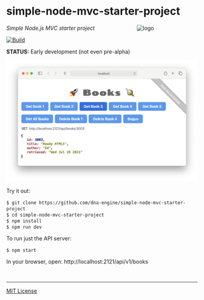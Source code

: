 # simple-node-mvc-starter-project
<img src=https://dna-engine.org/graphics/dna-logo.png align=right width=160 alt=logo>

_Simple Node.js MVC starter project_

[![Build](https://github.com/dna-engine/simple-node-mvc-starter-project/actions/workflows/run-spec-on-push.yaml/badge.svg)](https://github.com/dna-engine/simple-node-mvc-starter-project/actions/workflows/run-spec-on-push.yaml)

**STATUS:** Early development (not even pre-alpha)

![screenshot](screenshot.png)

Try it out:
```terminal
$ git clone https://github.com/dna-engine/simple-node-mvc-starter-project
$ cd simple-node-mvc-starter-project
$ npm install
$ npm run dev
```

To run just the API server:
```terminal
$ npm start
```
In your browser, open: http://localhost:2121/api/v1/books

<br>

---
[MIT License](LICENSE.txt)

